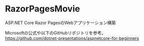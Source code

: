 # RazorPagesMovie
ASP.NET Core Razor PagesのWebアプリケーション構築

Microsoftの公式や以下のGitHubリポジトリを参考。
https://github.com/dotnet-presentations/aspnetcore-for-beginners

